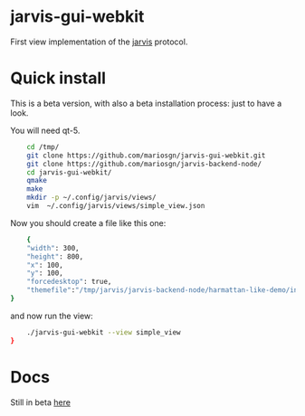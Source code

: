 # jarvis-gui-webkit
First view implementation of the [jarvis](http://mariosgn.github.io/jarvis-backend-node/) protocol.

# Quick install
This is a beta version, with also a beta installation process: just to have a look.

You will need qt-5.

```bash
    cd /tmp/
    git clone https://github.com/mariosgn/jarvis-gui-webkit.git
    git clone https://github.com/mariosgn/jarvis-backend-node/ 
    cd jarvis-gui-webkit/
    qmake
    make
    mkdir -p ~/.config/jarvis/views/
    vim  ~/.config/jarvis/views/simple_view.json
```

Now you should create a file like this one:

```bash
    {
    "width": 300,
    "height": 800,
    "x": 100,
    "y": 100,
    "forcedesktop": true,
    "themefile":"/tmp/jarvis/jarvis-backend-node/harmattan-like-demo/index.html",
}
```
and now run the view:

```bash
    ./jarvis-gui-webkit --view simple_view
}
```
# Docs
Still in beta [here](http://mariosgn.github.io/jarvis-backend-node/)
